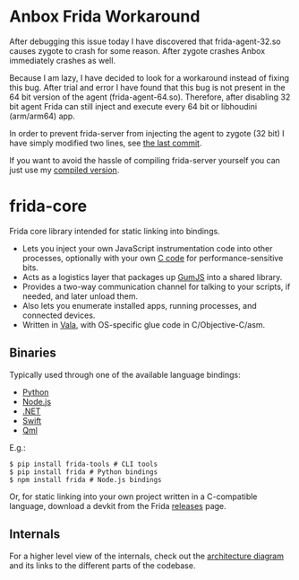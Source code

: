 # Anbox Frida Workaround

After debugging this issue today I have discovered that frida-agent-32.so causes zygote to crash for some reason. After zygote crashes Anbox immediately crashes as well.

Because I am lazy, I have decided to look for a workaround instead of fixing this bug. After trial and error I have found that this bug is not present in the 64 bit version of the agent (frida-agent-64.so). Therefore, after disabling 32 bit agent Frida can still inject and execute every 64 bit or libhoudini (arm/arm64) app.

In order to prevent frida-server from injecting the agent to zygote (32 bit) I have simply modified two lines, see [the last commit](https://github.com/liornm/frida-core/commit/7a5d8ffcad7209f5e28265ae360504a6a09c96b2).

If you want to avoid the hassle of compiling frida-server yourself you can just use my [compiled version](https://github.com/liornm/frida-core/releases/tag/anbox-workaround).



# frida-core

Frida core library intended for static linking into bindings.

- Lets you inject your own JavaScript instrumentation code into other processes,
  optionally with your own [C code][] for performance-sensitive bits.
- Acts as a logistics layer that packages up [GumJS][] into a shared library.
- Provides a two-way communication channel for talking to your scripts,
  if needed, and later unload them.
- Also lets you enumerate installed apps, running processes, and connected
  devices.
- Written in [Vala][], with OS-specific glue code in C/Objective-C/asm.

## Binaries

Typically used through one of the available language bindings:

- [Python][]
- [Node.js][]
- [.NET][]
- [Swift][]
- [Qml][]

E.g.:

```console
$ pip install frida-tools # CLI tools
$ pip install frida # Python bindings
$ npm install frida # Node.js bindings
```

Or, for static linking into your own project written in a C-compatible language,
download a devkit from the Frida [releases][] page.

## Internals

For a higher level view of the internals, check out the [architecture diagram][]
and its links to the different parts of the codebase.


[C code]: https://frida.re/docs/javascript-api/#cmodule
[Vala]: https://wiki.gnome.org/Projects/Vala
[GumJS]: https://github.com/frida/frida-gum
[Python]: https://github.com/frida/frida-python
[Node.js]: https://github.com/frida/frida-node
[.NET]: https://github.com/frida/frida-clr
[Swift]: https://github.com/frida/frida-swift
[Qml]: https://github.com/frida/frida-qml
[releases]: https://github.com/frida/frida/releases
[architecture diagram]: https://frida.re/docs/hacking/
